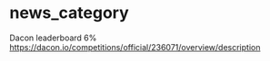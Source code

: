 # news_category

Dacon leaderboard 6%
https://dacon.io/competitions/official/236071/overview/description
